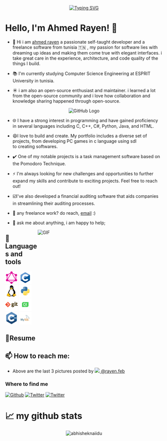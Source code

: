
<div align="center">
<a href="https://git.io/typing-svg"><img src="https://readme-typing-svg.demolab.com?font=Fira+Code&pause=1000&color=E71919&center=true&vCenter=true&random=false&width=435&height=100&lines=%F0%9F%98%8E+Hey+!+nice+to+see+you+;%F0%9F%98%84+I+am+Rayen+;%F0%9F%98%89welcome+to+my+GitHub+profile" alt="Typing SVG" /></a>
</div>



# Hello, I'm   Ahmed Rayen! 👋


- 🚀 Hi  i am  [ahmed rayen](https://www.facebook.com/rayen.bouazizi.79/) a passionate self-taught  developer and a freelance software  from tunisia  🇹🇳 , my passion for software lies with dreaming up ideas and making them come true with elegant interfaces. i take great care in the experience, architecture, and code quality of the things I build.

- 📚 I'm currently studying Computer Science Engineering at ESPRIT University in tunisia.
  
- ☀️ i am also an open-source enthusiast and maintainer. i learned a lot from the open-source community and i love how collaboration and knowledge sharing happened through open-source.

<div align="center">
<img src="https://github.com/raghavk16/raghavk16/blob/master/octo.gif" alt="GitHub Logo" width="150" height="150" />
</div>


- 🌐 I have a strong interest  in programming and have gained proficiency in several languages including C, C++, C#, Python, Java, and HTML.

- 😄I love to build and create. My portfolio includes a diverse set of projects, from developing PC games in c language using sdl  
to creating softwares.

- ✔️ One of my notable projects is a task management software based on the Pomodoro Technique.

- ⚡ I'm always looking for new challenges and opportunities to further expand my skills and contribute  to exciting projects. Feel free to reach out!

- ☑️I've also developed a financial auditing software that aids companies in streamlining their auditing processes.
  




- 💼 any freelance work? do reach, [email](mailto:arayen138@gmail.com) :)
  
- 💬 ask me about anything, i am happy to help;



 <img align="right" alt="GIF" 
src="https://github.com/rayen-feb/rayen-feb/assets/131598929/3f1ca225-abb3-4978-aa4a-a3edb85fc65c"
width="400" height="300" />
 ## 🧰 Languages and tools
 
 <code><img height="40" src="https://raw.githubusercontent.com/github/explore/5c058a388828bb5fde0bcafd4bc867b5bb3f26f3/topics/graphql/graphql.png"></code>
<code><img height="40" src="https://raw.githubusercontent.com/github/explore/80688e429a7d4ef2fca1e82350fe8e3517d3494d/topics/c/c.png"></code>
<code><img height="40" src="https://raw.githubusercontent.com/github/explore/80688e429a7d4ef2fca1e82350fe8e3517d3494d/topics/linux/linux.png"></code>
<code><img height="40" src="https://raw.githubusercontent.com/github/explore/80688e429a7d4ef2fca1e82350fe8e3517d3494d/topics/python/python.png"></code>
<code><img height="40" src="https://raw.githubusercontent.com/github/explore/80688e429a7d4ef2fca1e82350fe8e3517d3494d/topics/git/git.png"></code>
<code><img height="40" src="https://raw.githubusercontent.com/github/explore/80688e429a7d4ef2fca1e82350fe8e3517d3494d/topics/qt/qt.png"></code>
<code><img height="40" src="https://raw.githubusercontent.com/github/explore/80688e429a7d4ef2fca1e82350fe8e3517d3494d/topics/cpp/cpp.png"></code>
<code><img height="40" src="https://raw.githubusercontent.com/github/explore/80688e429a7d4ef2fca1e82350fe8e3517d3494d/topics/mysql/mysql.png"></code>


 ## 📑Resume 

 
 ## 📫 How to reach me: 
 
 - <p>Above are the last 3 pictures posted by <a href="https://www.instagram.com/rayen.feb/" target="_blank"><img src="https://upload.wikimedia.org/wikipedia/commons/thumb/e/e7/Instagram_logo_2016.svg/1024px-Instagram_logo_2016.svg.png" width="20"/> @rayen.feb</a><br/>
<h3>Where to find me</h3>
<p><a href="https://github.com/rayen-feb" target="_blank"><img alt="Github" src="https://img.shields.io/badge/GitHub-%2312100E.svg?&style=for-the-badge&logo=Github&logoColor=white" /></a> <a href="https://twitter.com/RayenBouaz71944" target="_blank"><img alt="Twitter" src="https://img.shields.io/badge/twitter-%231DA1F2.svg?&style=for-the-badge&logo=twitter&logoColor=white" /></a> <a href="(https://www.facebook.com/rayen.bouazizi.79/" target="_blank"><img alt="Twitter" src="https://img.shields.io/badge/facebook-%231DA1F2.svg?&style=for-the-badge&logo=twitter&logoColor=white" /></a> <a  
                                                                                                                                                                                                                                                           
</p>

#  📈 my github stats

<p align="center"> <img src="https://github-readme-stats.vercel.app/api?username=rayen-feb&show_icons=true&theme=gotham" alt="abhisheknaiidu" />


